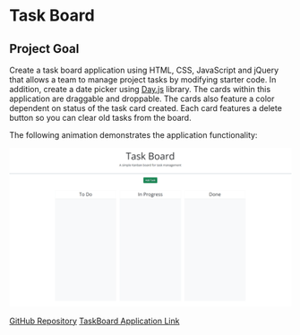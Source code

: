 # Task Board

## Project Goal

Create a task board application using HTML, CSS, JavaScript and jQuery that allows a team to manage project tasks by modifying starter code. In addition, create a date picker using [Day.js](https://day.js.org/en/) library. The cards within this application are draggable and droppable. The cards also feature a color dependent on status of the task card created. Each card features a delete button so you can clear old tasks from the board. 


The following animation demonstrates the application functionality:

![A user adds three tasks to the task board and changes the state of two of them to in progress and then completion. The user then deletes the two cards in the done column.](./Assets/05-third-party-apis-homework-demo.gif)

[GitHub Repository](https://github.com/brandeecheung/taskboard)
[TaskBoard Application Link](https://brandeecheung.github.io/taskboard/index.html)